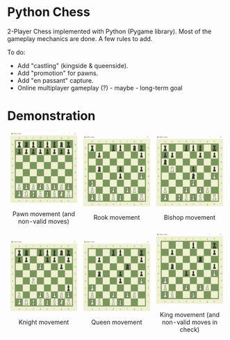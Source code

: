 # Python Chess

2-Player Chess implemented with Python (Pygame library).
Most of the gameplay mechanics are done. A few rules to add.

To do:
* Add "castling" (kingside & queenside).
* Add "promotion" for pawns.
* Add "en passant" capture.
* Online multiplayer gameplay (?) - maybe - long-term goal

# Demonstration
<table>
<tbody style="border: none">
  <tr>
    <td>
      <div>
        <img alt= "Pawn Movement" src="/gifs/pawn_movement.gif"/>
        <p align="center">Pawn movement (and non-valid moves)</p>
      </div>
    </td>
    <td>
      <div>
        <img alt= "Rook Movement" src="/gifs/rook_movement.gif"/>
        <p align="center">Rook movement</p>
      </div>
    </td>
    <td>
      <div>
        <img alt= "Bishop Movement" src="/gifs/bishop_movement.gif"/>
        <p align="center">Bishop movement</p>
      </div>
    </td>
  </tr>
  <tr>
    <td>
      <div>
        <img alt= "Knight Movement" src="/gifs/knight_movement.gif"/>
        <p align="center">Knight movement</p>
      </div>
    </td>
    <td>
      <div>
        <img alt= "Queen Movement" src="/gifs/queen_movement.gif"/>
        <p align="center">Queen movement</p>
      </div>
    </td>
    <td>
      <div>
        <img alt= "King Movement" src="/gifs/king_movement.gif"/>
        <p align="center">King movement (and non-valid moves in check)</p>
      </div>
    </td>
  </tr>
</tbody>
</table>
